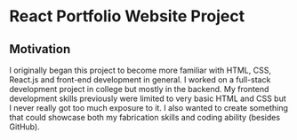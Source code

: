 # React Portfolio Website Project
## Motivation
I originally began this project to become more familiar with HTML, CSS, React.js and front-end development in general. I worked on a full-stack development project in college but mostly in the backend. My frontend development skills previously were limited to very basic HTML and CSS but I never really got too much exposure to it.
I also wanted to create something that could showcase both my fabrication skills and coding ability (besides GitHub). 
